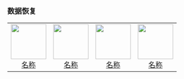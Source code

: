 ### 数据恢复

<table>
  <tr>
    <td style="text-align: center;">
      <a href="链接">
        <img src="png/数据恢复/图片.png" width="80">
        <br>
        <span>名称</span>
      </a>
    </td>
    <td style="text-align: center;">
      <a href="链接">
        <img src="png/数据恢复/图片.png" width="80">
        <br>
        <span>名称</span>
      </a>
    </td>
    <td style="text-align: center;">
      <a href="链接">
        <img src="png/数据恢复/图片.png" width="80">
        <br>
        <span>名称</span>
      </a>
    </td>
    <td style="text-align: center;">
      <a href="链接">
        <img src="png/数据恢复/图片.png" width="80">
        <br>
        <span>名称</span>
      </a>
    </td>
    </tr>
</table>